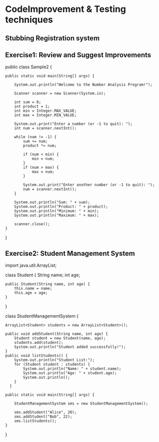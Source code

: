 # CodeImprovement & Testing techniques 

## Stubbing Registration system

## Exercise1: Review and Suggest Improvements

public class Sample2 {

    public static void main(String[] args) {
    
        System.out.println("Welcome to the Number Analysis Program!");
        
        Scanner scanner = new Scanner(System.in);

        int sum = 0;
        int product = 1;
        int min = Integer.MAX_VALUE;
        int max = Integer.MIN_VALUE;

        System.out.print("Enter a number (or -1 to quit): ");
        int num = scanner.nextInt();

        while (num != -1) {
            sum += num;
            product *= num;

            if (num < min) {
                min = num;
            }
            if (num > max) {
                max = num;
            }

            System.out.print("Enter another number (or -1 to quit): ");
            num = scanner.nextInt();
        }

        System.out.println("Sum: " + sum);
        System.out.println("Product: " + product);
        System.out.println("Minimum: " + min);
        System.out.println("Maximum: " + max);

        scanner.close();
    }
}

## Exercise2: Student Management System

import java.util.ArrayList;

class Student {
    String name;
    int age;

    public Student(String name, int age) {
        this.name = name;
        this.age = age;
    }
}

class StudentManagementSystem {

    ArrayList<Student> students = new ArrayList<Student>();

    public void addStudent(String name, int age) {
        Student student = new Student(name, age);
        students.add(student);
        System.out.println("Student added successfully!");
    }
    public void listStudents() {
        System.out.println("Student List:");
        for (Student student : students) {
            System.out.println("Name: " + student.name);
            System.out.println("Age: " + student.age);
            System.out.println();
        } 
      }
      
    public static void main(String[] args) {
    
        StudentManagementSystem sms = new StudentManagementSystem();

        sms.addStudent("Alice", 20);
        sms.addStudent("Bob", 22);
        sms.listStudents();
    }
}
